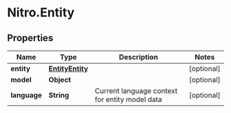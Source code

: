# Nitro.Entity

## Properties

Name | Type | Description | Notes
------------ | ------------- | ------------- | -------------
**entity** | [**EntityEntity**](EntityEntity.md) |  | [optional] 
**model** | **Object** |  | [optional] 
**language** | **String** | Current language context for entity model data | [optional] 


